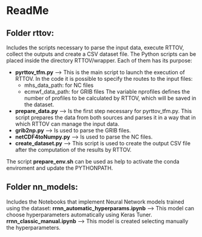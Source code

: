 # ReadMe

## Folder **rttov**:
Includes the scripts necessary to parse the input data, execute RTTOV, collect the outputs and create a CSV dataset file.
The Python scripts can be placed inside the directory RTTOV/wrapper. Each of them has its purpose:
- **pyrttov_tfm.py** --> This is the main script to launch the execution of RTTOV. In the code it is possible to specify the routes to the input files:
  * mhs_data_path: for NC files
  * ecmwf_data_path: for GRIB files
  The variable nprofiles defines the number of profiles to be calculated by RTTOV, which will be saved in the dataset.
- **prepare_data.py** --> Is the first step necessary for pyrttov_tfm.py. This script prepares the data from both sources and parses it in a way that in which RTTOV can manage the input data. 
- **grib2np.py** --> Is used to parse the GRIB files.
- **netCDF4toNumpy.py** --> Is used to parse the NC files.
- **create_dataset.py** --> This script is used to create the output CSV file after the computation of the results by RTTOV.

The script **prepare_env.sh** can be used as help to activate the conda enviroment and update the PYTHONPATH.

## Folder **nn_models**:
Includes the Notebooks that implement Neural Network models trained using the dataset:
**rrnn_automatic_hyperparams.ipynb** --> This model can choose hyperparameters automatically using Keras Tuner.
**rrnn_classic_manual.ipynb** --> This model is created selecting manually the hyperparameters.




